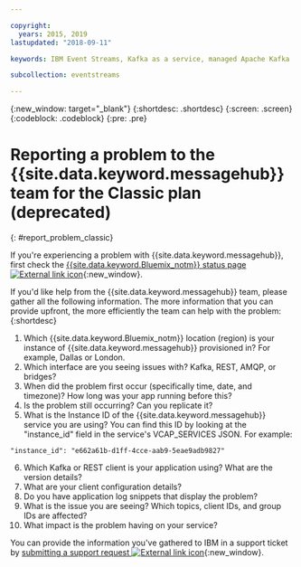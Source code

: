 ```yaml
---

copyright:
  years: 2015, 2019
lastupdated: "2018-09-11"

keywords: IBM Event Streams, Kafka as a service, managed Apache Kafka

subcollection: eventstreams

---
```


{:new_window: target="_blank"}
{:shortdesc: .shortdesc}
{:screen: .screen}
{:codeblock: .codeblock}
{:pre: .pre}



# Reporting a problem to the {{site.data.keyword.messagehub}} team for the Classic plan (deprecated)
{: #report_problem_classic}

If you're experiencing a problem with {{site.data.keyword.messagehub}}, first check the [{{site.data.keyword.Bluemix_notm}} status page ![External link icon](../../icons/launch-glyph.svg "External link icon")](https://cloud.ibm.com/status?selected=status){:new_window}. 

If you'd like help from the {{site.data.keyword.messagehub}} team, please gather all the following information. The more information that you can provide upfront, the more efficiently the team can help with the problem:
{:shortdesc}

1. Which {{site.data.keyword.Bluemix_notm}} location (region) is your instance of {{site.data.keyword.messagehub}} provisioned in?  For example, Dallas or London. 
2. Which interface are you seeing issues with? Kafka, REST, AMQP, or bridges?
3. When did the problem first occur (specifically time, date, and timezone)? How long was your app running before this?
4. Is the problem still occurring? Can you replicate it?
5. What is the Instance ID of the {{site.data.keyword.messagehub}} service you are using? 
You can find this ID by looking at the "instance_id" field in the service's VCAP_SERVICES JSON. For example:
 ```
 "instance_id": "e662a61b-d1ff-4cce-aab9-5eae9adb9827"
 ```
6. Which Kafka or REST client is your application using? What are the version details?
7. What are your client configuration details?
8. Do you have application log snippets that display the problem?
9. What is the issue you are seeing? Which topics, client IDs, and group IDs are affected?
10. What impact is the problem having on your service?


You can provide the information you've gathered to IBM in a support ticket by [submitting a support request ![External link icon](../../icons/launch-glyph.svg "External link icon")](/docs/get-support?topic=get-support-getting-customer-support#using-avatar){:new_window}.







